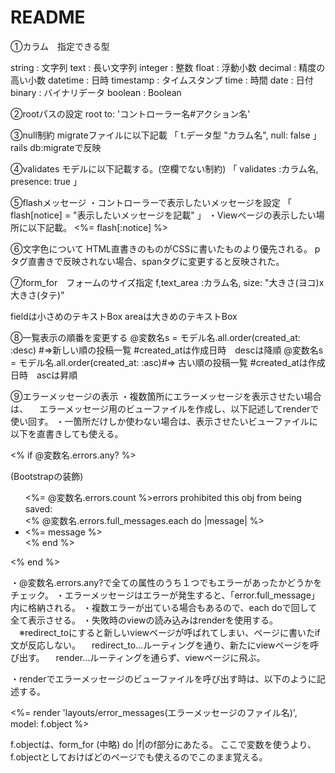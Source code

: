 # README

①カラム　指定できる型

string : 文字列
text : 長い文字列
integer : 整数
float : 浮動小数
decimal : 精度の高い小数
datetime : 日時
timestamp : タイムスタンプ
time : 時間
date : 日付
binary : バイナリデータ
boolean : Boolean


②rootパスの設定
root to: 'コントローラー名#アクション名'


③null制約
migrateファイルに以下記載
「 t.データ型 "カラム名", null: false 」
rails db:migrateで反映


④validates
モデルに以下記載する。(空欄でない制約)
「 validates :カラム名, presence: true 」


⑤flashメッセージ
・コントローラーで表示したいメッセージを設定
「 flash[notice] = "表示したいメッセージを記載" 」
・Viewページの表示したい場所に以下記載。
  <%= flash[:notice] %>


⑥文字色について
HTML直書きのものがCSSに書いたものより優先される。
pタグ直書きで反映されない場合、spanタグに変更すると反映された。


⑦form_for　フォームのサイズ指定
f,text_area :カラム名, size: "大きさ(ヨコ)x大きさ(タテ)"

fieldは小さめのテキストBox
areaは大きめのテキストBox

⑧一覧表示の順番を変更する
@変数名s = モデル名.all.order(created_at: :desc) #=>新しい順の投稿一覧
#created_atは作成日時　descは降順
@変数名s = モデル名.all.order(created_at: :asc)#=> 古い順の投稿一覧
#created_atは作成日時　ascは昇順

⑨エラーメッセージの表示
・複数箇所にエラーメッセージを表示させたい場合は、
　エラーメッセージ用のビューファイルを作成し、以下記述してrenderで使い回す。
・一箇所だけしか使わない場合は、表示させたいビューファイルに以下を直書きしても使える。

<% if @変数名.errors.any? %>
  <div class="alert alert-warning">(Bootstrapの装飾)
    <ul>
        <%= @変数名.errors.count %>errors prohibited this obj from being saved:
        <br>
        <% @変数名.errors.full_messages.each do |message| %>
            <li><%= message %></li>
      <% end %>
    </ul>
  </div>
<% end %>

・@変数名.errors.any?で全ての属性のうち１つでもエラーがあったかどうかをチェック。
・エラーメッセージはエラーが発生すると、「error.full_message」内に格納される。
・複数エラーが出ている場合もあるので、each doで回して全て表示させる。
・失敗時のviewの読み込みはrenderを使用する。
　※redirect_toにすると新しいviewページが呼ばれてしまい、ページに書いたif文が反応しない。
　redirect_to…ルーティングを通り、新たにviewページを呼び出す。
　render…ルーティングを通らず、viewページに飛ぶ。


・renderでエラーメッセージのビューファイルを呼び出す時は、以下のように記述する。

<%= render 'layouts/error_messages(エラーメッセージのファイル名)', model: f.object %>

f.objectは、form_for (中略) do |f|のf部分にあたる。
ここで変数を使うより、f.objectとしておけばどのページでも使えるのでこのまま覚える。